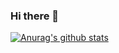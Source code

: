 ### Hi there 👋
<a href="https://github.com/anuraghazra/github-readme-stats">
  <img align="center" src="https://github-readme-stats.anuraghazra1.vercel.app/api?username=zf1976&count_private=true&show_icons=true&include_all_commits=true&theme=tokyonight" alt="Anurag's github stats" />
</a>
